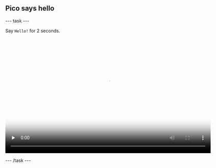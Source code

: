 ## Pico says hello

--- task ---

Say `Hello!` for 2 seconds.

<video width="640" height="360" controls preload="none" poster="images/space-talk-placeholder.png">
<source src="images/step3-task1.mp4" type="video/mp4">
Your browser does not support WebM video, try FireFox or Chrome
</video>

--- /task ---

